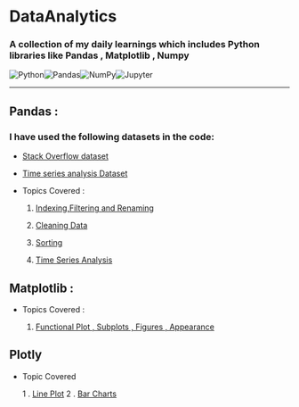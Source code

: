 # DataAnalytics
### A collection of my daily learnings which includes Python libraries like Pandas , Matplotlib , Numpy 
<img alt="Python" src="https://img.shields.io/badge/python%20-%2314354C.svg?&style=for-the-badge&logo=python&logoColor=white"/><img alt="Pandas" src="https://img.shields.io/badge/pandas%20-%23150458.svg?&style=for-the-badge&logo=pandas&logoColor=white" /><img alt="NumPy" src="https://img.shields.io/badge/numpy%20-%23013243.svg?&style=for-the-badge&logo=numpy&logoColor=white" /><img alt="Jupyter" src="https://img.shields.io/badge/Jupyter%20-%23F37626.svg?&style=for-the-badge&logo=Jupyter&logoColor=white" />

<hr/>

## Pandas :
### I have used the following datasets in the code:

- [Stack Overflow dataset](https://insights.stackoverflow.com/survey)
- [Time series analysis Dataset](https://raw.githubusercontent.com/CoreyMSchafer/code_snippets/master/Python/Pandas/10-Datetime-Timeseries/ETH_1h.csv)

- Topics Covered : 

    1. [Indexing,Filtering and Renaming](https://github.com/dsrao711/DataAnalytics/blob/main/Pandas/Indexing_Renaming.ipynb)

    2. [Cleaning Data](https://github.com/dsrao711/DataAnalytics/blob/main/Pandas/Cleaning_Data_StackOverflow_Survey.ipynb)

    3. [Sorting](https://github.com/dsrao711/DataAnalytics/blob/main/Pandas/Sorting%20Data.ipynb)

    4. [Time Series Analysis](https://github.com/dsrao711/DataAnalytics/blob/main/Pandas/TimeSeriesAnalysis/TimeSeriesAnalysis.ipynb)
## Matplotlib :

- Topics Covered : 

    1. [Functional Plot , Subplots , Figures , Appearance  ](https://github.com/dsrao711/DataAnalytics/blob/main/Matplotlib/Subplots%2Cfigures%2CAppearance.ipynb)
    
## Plotly 

- Topic Covered

    1 . [Line Plot](/Plotly/Plotly.ipynb)
    2 . [Bar Charts](/Plotly/Plotly.ipynb)